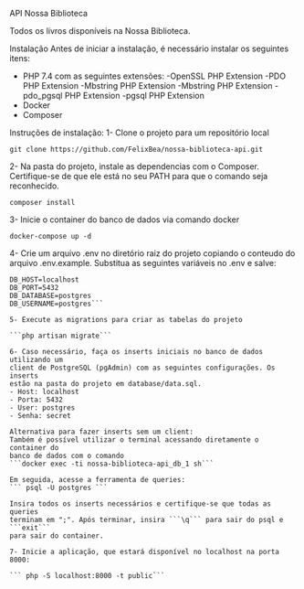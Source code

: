 API Nossa Biblioteca

Todos os livros disponíveis na Nossa Biblioteca.

Instalação
Antes de iniciar a instalação, é necessário instalar os seguintes itens:
- PHP 7.4 com as seguintes extensões:
    -OpenSSL PHP Extension
    -PDO PHP Extension
    -Mbstring PHP Extension
    -Mbstring PHP Extension
    -pdo_pgsql PHP Extension
    -pgsql PHP Extension
- Docker
- Composer

Instruções de instalação:
1- Clone o projeto para um repositório local

```git clone https://github.com/FelixBea/nossa-biblioteca-api.git```

2- Na pasta do projeto, instale as dependencias com o Composer. Certifique-se de
  que ele está no seu PATH para que o comando seja reconhecido.

```composer install```

3- Inicie o container do banco de dados via comando docker

```docker-compose up -d```

4- Crie um arquivo .env no diretório raiz do projeto copiando o conteudo do arquivo .env.example.
   Substitua as seguintes variáveis no .env e salve:
   ```DB_CONNECTION=pgsql
   DB_HOST=localhost
   DB_PORT=5432
   DB_DATABASE=postgres
   DB_USERNAME=postgres```

5- Execute as migrations para criar as tabelas do projeto

```php artisan migrate```

6- Caso necessário, faça os inserts iniciais no banco de dados utilizando um
   client de PostgreSQL (pgAdmin) com as seguintes configurações. Os inserts
   estão na pasta do projeto em database/data.sql.
   - Host: localhost
   - Porta: 5432
   - User: postgres
   - Senha: secret

   Alternativa para fazer inserts sem um client:
   Também é possível utilizar o terminal acessando diretamente o container do
   banco de dados com o comando
   ```docker exec -ti nossa-biblioteca-api_db_1 sh```

   Em seguida, acesse a ferramenta de queries:
   ``` psql -U postgres ```

   Insira todos os inserts necessários e certifique-se que todas as queries
   terminam em ";". Após terminar, insira ```\q``` para sair do psql e ```exit```
   para sair do container.

7- Inicie a aplicação, que estará disponível no localhost na porta 8000:

  ``` php -S localhost:8000 -t public```
